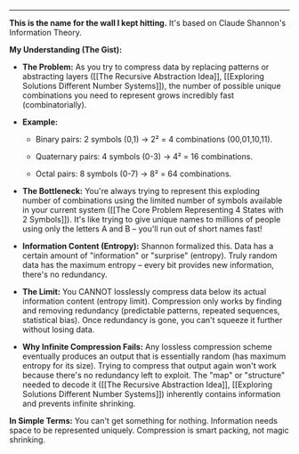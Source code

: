 
---

**This is the name for the wall I kept hitting.** It's based on Claude Shannon's Information Theory.

**My Understanding (The Gist):**

- **The Problem:** As you try to compress data by replacing patterns or abstracting layers ([[The Recursive Abstraction Idea]], [[Exploring Solutions Different Number Systems]]), the number of possible unique combinations you need to represent grows incredibly fast (combinatorially).
    
- **Example:**
    
    - Binary pairs: 2 symbols (0,1) -> 2² = 4 combinations (00,01,10,11).
        
    - Quaternary pairs: 4 symbols (0-3) -> 4² = 16 combinations.
        
    - Octal pairs: 8 symbols (0-7) -> 8² = 64 combinations.
        
- **The Bottleneck:** You're always trying to represent this exploding number of combinations using the limited number of symbols available in your current system ([[The Core Problem Representing 4 States with 2 Symbols]]). It's like trying to give unique names to millions of people using only the letters A and B – you'll run out of short names fast!
    
- **Information Content (Entropy):** Shannon formalized this. Data has a certain amount of "information" or "surprise" (entropy). Truly random data has the maximum entropy – every bit provides new information, there's no redundancy.
    
- **The Limit:** You CANNOT losslessly compress data below its actual information content (entropy limit). Compression only works by finding and removing redundancy (predictable patterns, repeated sequences, statistical bias). Once redundancy is gone, you can't squeeze it further without losing data.
    
- **Why Infinite Compression Fails:** Any lossless compression scheme eventually produces an output that is essentially random (has maximum entropy for its size). Trying to compress that output again won't work because there's no redundancy left to exploit. The "map" or "structure" needed to decode it ([[The Recursive Abstraction Idea]], [[Exploring Solutions Different Number Systems]]) inherently contains information and prevents infinite shrinking.
    

**In Simple Terms:** You can't get something for nothing. Information needs space to be represented uniquely. Compression is smart packing, not magic shrinking.